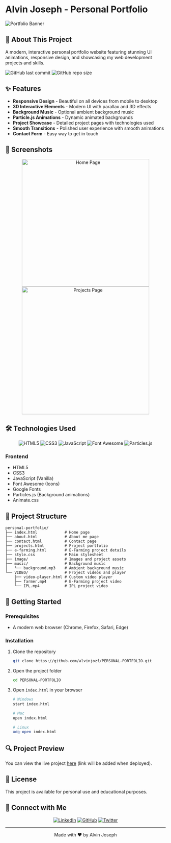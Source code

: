 # Alvin Joseph - Personal Portfolio

![Portfolio Banner](https://img.shields.io/badge/Portfolio-Alvin%20Joseph-3877FF?style=for-the-badge)

## 🚀 About This Project

A modern, interactive personal portfolio website featuring stunning UI animations, responsive design, and showcasing my web development projects and skills.

![GitHub last commit](https://img.shields.io/github/last-commit/alvinjozf/PERSONAL-PORTFOLIO)
![GitHub repo size](https://img.shields.io/github/repo-size/alvinjozf/PERSONAL-PORTFOLIO)

## ✨ Features

- **Responsive Design** - Beautiful on all devices from mobile to desktop
- **3D Interactive Elements** - Modern UI with parallax and 3D effects
- **Background Music** - Optional ambient background music
- **Particle.js Animations** - Dynamic animated backgrounds
- **Project Showcase** - Detailed project pages with technologies used
- **Smooth Transitions** - Polished user experience with smooth animations
- **Contact Form** - Easy way to get in touch

## 📸 Screenshots

<div align="center">
  <img src="https://via.placeholder.com/400x200/3877FF/FFFFFF?text=Home+Page" alt="Home Page" width="400px" />
  <img src="https://via.placeholder.com/400x200/3877FF/FFFFFF?text=Projects+Page" alt="Projects Page" width="400px" />
</div>

## 🛠️ Technologies Used

<p align="center">
  <img src="https://img.shields.io/badge/HTML5-E34F26?style=for-the-badge&logo=html5&logoColor=white" alt="HTML5" />
  <img src="https://img.shields.io/badge/CSS3-1572B6?style=for-the-badge&logo=css3&logoColor=white" alt="CSS3" />
  <img src="https://img.shields.io/badge/JavaScript-F7DF1E?style=for-the-badge&logo=javascript&logoColor=black" alt="JavaScript" />
  <img src="https://img.shields.io/badge/FontAwesome-528DD7?style=for-the-badge&logo=fontawesome&logoColor=white" alt="Font Awesome" />
  <img src="https://img.shields.io/badge/Particles.js-323330?style=for-the-badge&logo=javascript&logoColor=F7DF1E" alt="Particles.js" />
</p>

### Frontend
- HTML5
- CSS3
- JavaScript (Vanilla)
- Font Awesome (Icons)
- Google Fonts
- Particles.js (Background animations)
- Animate.css

## 🎯 Project Structure

```
personal-portfolio/
├── index.html            # Home page
├── about.html            # About me page
├── contact.html          # Contact page
├── projects.html         # Project portfolio
├── e-farming.html        # E-Farming project details
├── style.css             # Main stylesheet
├── image/                # Images and project assets 
├── music/                # Background music
│   └── background.mp3    # Ambient background music
└── VIDEO/                # Project videos and player
    ├── video-player.html # Custom video player
    ├── farmer.mp4        # E-Farming project video
    └── IPL.mp4           # IPL project video
```

## 🚀 Getting Started

### Prerequisites

- A modern web browser (Chrome, Firefox, Safari, Edge)

### Installation

1. Clone the repository
   ```sh
   git clone https://github.com/alvinjozf/PERSONAL-PORTFOLIO.git
   ```

2. Open the project folder
   ```sh
   cd PERSONAL-PORTFOLIO
   ```

3. Open `index.html` in your browser
   ```sh
   # Windows
   start index.html
   
   # Mac
   open index.html
   
   # Linux
   xdg-open index.html
   ```

## 🔍 Project Preview

You can view the live project [here](#) (link will be added when deployed).

## 📝 License

This project is available for personal use and educational purposes.

## 🤝 Connect with Me

<p align="center">
  <a href="https://linkedin.com"><img src="https://img.shields.io/badge/LinkedIn-0077B5?style=for-the-badge&logo=linkedin&logoColor=white" alt="LinkedIn" /></a>
  <a href="https://github.com/alvinjozf"><img src="https://img.shields.io/badge/GitHub-100000?style=for-the-badge&logo=github&logoColor=white" alt="GitHub" /></a>
  <a href="https://twitter.com"><img src="https://img.shields.io/badge/Twitter-1DA1F2?style=for-the-badge&logo=twitter&logoColor=white" alt="Twitter" /></a>
</p>

---

<p align="center">
  Made with ❤️ by Alvin Joseph
</p> 